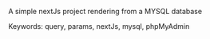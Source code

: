 A simple nextJs project rendering from a MYSQL database

Keywords: query, params, nextJs, mysql,
phpMyAdmin
